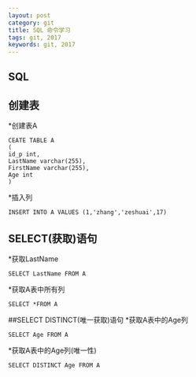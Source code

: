 ```yaml
---
layout: post
category: git
title: SQL 命令学习
tags: git, 2017
keywords: git, 2017
---
```

## SQL

## 创建表
*创建表A
<pre><code>CEATE TABLE A
(
id_p int,
LastName varchar(255),
FirstName varchar(255),
Age int
)</code></pre>

*插入列
<pre><code>INSERT INTO A VALUES (1,'zhang','zeshuai',17)</code></pre>

## SELECT(获取)语句
*获取LastName
<pre><code>SELECT LastName FROM A</code></pre>

*获取A表中所有列
<pre><code>SELECT *FROM A</code></pre>

##SELECT DISTINCT(唯一获取)语句
*获取A表中的Age列
<pre><code>SELECT Age FROM A</code></pre>
*获取A表中的Age列(唯一性)
<pre><code>SELECT DISTINCT Age FROM A</code></pre>